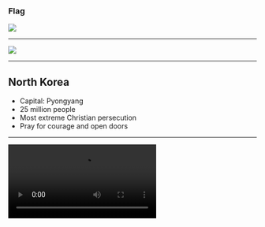### Flag

![](https://upload.wikimedia.org/wikipedia/commons/5/51/Flag_of_North_Korea.svg)

---

![](https://upload.wikimedia.org/wikipedia/commons/b/b2/Democratic_People%27s_Republic_of_Korea_%28orthographic_projection%29.svg)

---

## North Korea

-   Capital: Pyongyang
-   25 million people
-   Most extreme Christian persecution
-   Pray for courage and open doors

---

![](https://f000.backblazeb2.com/file/ccw-prayer/northkorea.mp4)
